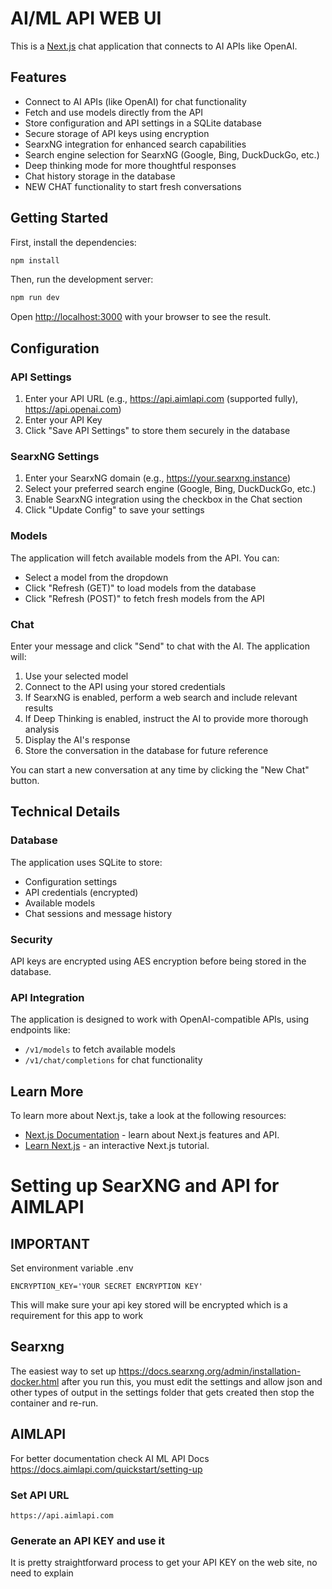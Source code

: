 # AI/ML API WEB UI

This is a [Next.js](https://nextjs.org) chat application that connects to AI APIs like OpenAI.

## Features

- Connect to AI APIs (like OpenAI) for chat functionality
- Fetch and use models directly from the API
- Store configuration and API settings in a SQLite database
- Secure storage of API keys using encryption
- SearxNG integration for enhanced search capabilities
- Search engine selection for SearxNG (Google, Bing, DuckDuckGo, etc.)
- Deep thinking mode for more thoughtful responses
- Chat history storage in the database
- NEW CHAT functionality to start fresh conversations

## Getting Started

First, install the dependencies:

```bash
npm install
```

Then, run the development server:

```bash
npm run dev
```

Open [http://localhost:3000](http://localhost:3000) with your browser to see the result.

## Configuration

### API Settings

1. Enter your API URL (e.g., https://api.aimlapi.com (supported fully), https://api.openai.com)
2. Enter your API Key
3. Click "Save API Settings" to store them securely in the database

### SearxNG Settings

1. Enter your SearxNG domain (e.g., https://your.searxng.instance)
2. Select your preferred search engine (Google, Bing, DuckDuckGo, etc.)
3. Enable SearxNG integration using the checkbox in the Chat section
4. Click "Update Config" to save your settings

### Models

The application will fetch available models from the API. You can:
- Select a model from the dropdown
- Click "Refresh (GET)" to load models from the database
- Click "Refresh (POST)" to fetch fresh models from the API

### Chat

Enter your message and click "Send" to chat with the AI. The application will:
1. Use your selected model
2. Connect to the API using your stored credentials
3. If SearxNG is enabled, perform a web search and include relevant results
4. If Deep Thinking is enabled, instruct the AI to provide more thorough analysis
5. Display the AI's response
6. Store the conversation in the database for future reference

You can start a new conversation at any time by clicking the "New Chat" button.

## Technical Details

### Database

The application uses SQLite to store:
- Configuration settings
- API credentials (encrypted)
- Available models
- Chat sessions and message history

### Security

API keys are encrypted using AES encryption before being stored in the database.

### API Integration

The application is designed to work with OpenAI-compatible APIs, using endpoints like:
- `/v1/models` to fetch available models
- `/v1/chat/completions` for chat functionality

## Learn More

To learn more about Next.js, take a look at the following resources:

- [Next.js Documentation](https://nextjs.org/docs) - learn about Next.js features and API.
- [Learn Next.js](https://nextjs.org/learn) - an interactive Next.js tutorial.


# Setting up SearXNG and API for AIMLAPI

## IMPORTANT
Set environment variable .env

    ENCRYPTION_KEY='YOUR SECRET ENCRYPTION KEY'


This will make sure your api key stored will be encrypted which is a requirement for this app to work

## Searxng
The easiest way to set up https://docs.searxng.org/admin/installation-docker.html
after you run this, you must edit the settings and allow json and other types of output in the settings folder that gets created
then stop the container and re-run.

## AIMLAPI
For better documentation check AI ML API Docs https://docs.aimlapi.com/quickstart/setting-up

### Set API URL
    https://api.aimlapi.com

### Generate an API KEY and use it
It is pretty straightforward process to get your API KEY on the web site, no need to explain
